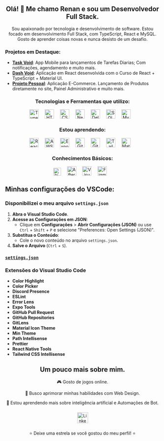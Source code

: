 <h2 align="center">Olá! 👋 Me chamo Renan e sou um Desenvolvedor Full Stack.</h2>
<p align="center">Sou apaixonado por tecnologia e desenvolvimento de software. Estou focado em desenvolvimento Full Stack, com TypeScript, React e MySQL. Gosto de aprender coisas novas e nunca desisto de um desafio.</p>

###

###

###

### Projetos em Destaque:

- [**Task Void**](#): App Mobile para lançamentos de Tarefas Diarias; Com notificações, agendamento e muito mais.
- [**Dash Void**](#): Aplicação em React desenvolvida com o Curso de React + TypeScript + Material UI.
- [**Projeto Pessoal**](#): Aplicação E-Commerce. Lançamento de Produtos diretamente no site, Painel Administrativo e muito mais.

<h3 align="center">Tecnologias e Ferramentas que utilizo:</h3>

<div align="center">
  <img src="https://cdn.jsdelivr.net/gh/devicons/devicon/icons/typescript/typescript-original.svg" height="30" alt="TypeScript logo" />
  <img width="12" />
  <img src="https://cdn.jsdelivr.net/gh/devicons/devicon/icons/html5/html5-original.svg" height="30" alt="HTML logo" />
  <img width="12" />
  <img src="https://cdn.jsdelivr.net/gh/devicons/devicon/icons/css3/css3-original.svg" height="30" alt="CSS logo" />
  <img width="12" />
  <img src="https://cdn.jsdelivr.net/gh/devicons/devicon/icons/nextjs/nextjs-original.svg" height="30" alt="Next.js logo" />
  <img width="12" />
  <img src="https://github.com/user-attachments/assets/fd556c61-9d40-4073-9b2b-9b8f39d0cf06" height="30" alt="Delphi logo" />
  <img width="12" />
  <img src="https://www.cdnlogo.com/logos/m/21/microsoft-sql-server.svg" height="30" alt="SQL logo" />
  <img width="12" />
  <img src="https://www.cdnlogo.com/logos/m/10/mysql.svg" height="30" alt="MySQL logo" />
  <img width="12" />  
</div>

<h3 align="center">Estou aprendendo:</h3>

<div align="center">
  <img src="https://cdn.jsdelivr.net/gh/devicons/devicon/icons/react/react-original.svg" height="30" alt="React Native logo" />
  <img width="12" />
  <img src="https://www.cdnlogo.com/logos/a/19/aws.svg" height="30" alt="AWS logo" />
  <img width="12" />
  <img src="https://img.icons8.com/color/452/expo.png" height="30" alt="Expo logo" />
  <img width="12" />
  <img src="https://cdn.jsdelivr.net/gh/devicons/devicon/icons/git/git-original.svg" height="30" alt="Git logo" />
  <img width="12" />
  <img src="https://cdn.jsdelivr.net/gh/devicons/devicon/icons/github/github-original.svg" height="30" alt="GitHub logo" />
  <img width="12" />
  <img src="https://www.cdnlogo.com/logos/t/58/tailwindcss.svg" height="30" alt="TailwindCSS logo" />
  <img width="12" />
  <img src="https://www.cdnlogo.com/logos/m/65/material-ui.svg" height="30" alt="Material logo" />
  <img width="12" />
</div>

<h3 align="center">Conhecimentos Básicos:</h3>

<div align="center">
  <img src="https://www.cdnlogo.com/logos/p/13/photoshop-cc.svg" height="25" alt="Photoshop logo" />
  <img width="12" />
  <img src="https://www.cdnlogo.com/logos/a/10/after-effects.svg" height="30" alt="AfterEffects logo" />
  <img width="12" />
  <img src="https://www.cdnlogo.com/logos/v/82/visual-studio-code.svg" height="30" alt="Visual logo" />
  <img width="12" />
  <img src="https://www.cdnlogo.com/logos/f/54/figma.svg" height="30" alt="Figma logo" />
  <img width="12" />
</div>

## Minhas configurações do VSCode:

### Disponibilizei o meu arquivo `settings.json`

1. **Abra o Visual Studio Code**.
2. **Acesse as Configurações em JSON**:
   - Clique em **Configurações** > **Abrir Configurações (JSON)** ou use `Ctrl` + `Shift` + `P` e selecione "Preferences: Open Settings (JSON)".
3. **Substitua o Conteúdo**:
   - Cole o novo conteúdo no arquivo `settings.json`.
4. **Salve o Arquivo** (`Ctrl` + `S`).

### [`settings.json`](https://github.com/R-Renan/R-Renan/blob/main/settings.json)

### Extensões do Visual Studio Code

- **Color Highlight**
- **Color Picker**
- **Discord Presence**
- **ESLint**
- **Error Lens**
- **Expo Tools**
- **GitHub Pull Request**
- **GitHub Repositories**
- **GitLens**
- **Material Icon Theme**
- **Min Theme**
- **Path Intellisense**
- **Prettier**
- **React Native Tools**
- **Tailwind CSS Intellisense**

<div align="center">

## Um pouco mais sobre mim.

<p>🎮 Gosto de jogos online. </p>
<p>🎨 Busco aprimorar minhas habilidades com Web Design.</p>
<p>🤖 Estou aprendendo mais sobre inteligência artificial e Automações de Bot.</p>

###

  <a href="https://www.linkedin.com/in/devrenan-rodrigues/" target="_blank">
    <img src="https://img.shields.io/static/v1?message=LinkedIn&logo=linkedin&label=&color=0A66C2&logoColor=white&labelColor=&style=for-the-badge" height="35" alt="LinkedIn logo" />
  </a>

###

⭐️ Deixe uma estrela se você gostou do meu perfil! ⭐️

</div>

###

<br clear="both">
